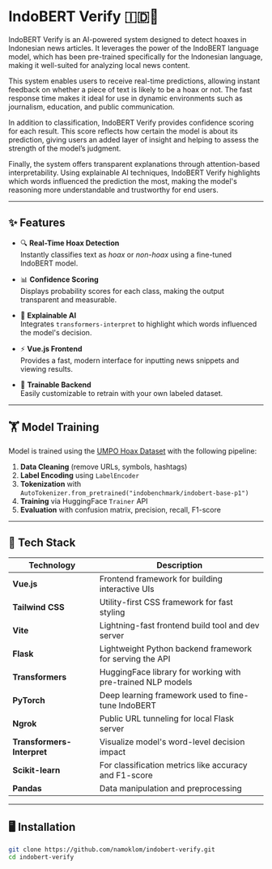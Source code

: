 # IndoBERT Verify 🇮🇩🧠

IndoBERT Verify is an AI-powered system designed to detect hoaxes in Indonesian news articles. It leverages the power of the IndoBERT language model, which has been pre-trained specifically for the Indonesian language, making it well-suited for analyzing local news content.

This system enables users to receive real-time predictions, allowing instant feedback on whether a piece of text is likely to be a hoax or not. The fast response time makes it ideal for use in dynamic environments such as journalism, education, and public communication.

In addition to classification, IndoBERT Verify provides confidence scoring for each result. This score reflects how certain the model is about its prediction, giving users an added layer of insight and helping to assess the strength of the model’s judgment.

Finally, the system offers transparent explanations through attention-based interpretability. Using explainable AI techniques, IndoBERT Verify highlights which words influenced the prediction the most, making the model's reasoning more understandable and trustworthy for end users.

---

## ✨ Features

- 🔍 **Real-Time Hoax Detection**  
  Instantly classifies text as *hoax* or *non-hoax* using a fine-tuned IndoBERT model.

- 📊 **Confidence Scoring**  
  Displays probability scores for each class, making the output transparent and measurable.

- 🧠 **Explainable AI**  
  Integrates `transformers-interpret` to highlight which words influenced the model's decision.

- ⚡ **Vue.js Frontend**  
  Provides a fast, modern interface for inputting news snippets and viewing results.

- 🔬 **Trainable Backend**  
  Easily customizable to retrain with your own labeled dataset.

---

## 🏋️ Model Training

Model is trained using the [UMPO Hoax Dataset](https://github.com/) with the following pipeline:

1. **Data Cleaning** (remove URLs, symbols, hashtags)
2. **Label Encoding** using `LabelEncoder`
3. **Tokenization** with `AutoTokenizer.from_pretrained("indobenchmark/indobert-base-p1")`
4. **Training** via HuggingFace `Trainer` API
5. **Evaluation** with confusion matrix, precision, recall, F1-score

---

## 🧰 Tech Stack

| Technology              | Description                                                  |
|-------------------------|--------------------------------------------------------------|
| **Vue.js**              | Frontend framework for building interactive UIs              |
| **Tailwind CSS**        | Utility-first CSS framework for fast styling                 |
| **Vite**                | Lightning-fast frontend build tool and dev server            |
| **Flask**               | Lightweight Python backend framework for serving the API     |
| **Transformers**        | HuggingFace library for working with pre-trained NLP models  |
| **PyTorch**             | Deep learning framework used to fine-tune IndoBERT           |
| **Ngrok**               | Public URL tunneling for local Flask server                  |
| **Transformers-Interpret** | Visualize model's word-level decision impact             |
| **Scikit-learn**        | For classification metrics like accuracy and F1-score        |
| **Pandas**              | Data manipulation and preprocessing                          |

---

## 🖥️ Installation

```bash
git clone https://github.com/namoklom/indobert-verify.git
cd indobert-verify
```

